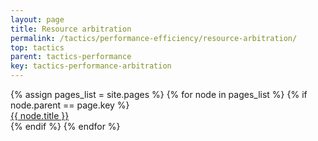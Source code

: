 ```yaml
---
layout: page
title: Resource arbitration
permalink: /tactics/performance-efficiency/resource-arbitration/
top: tactics
parent: tactics-performance
key: tactics-performance-arbitration
---
```


<dl>
{% assign pages_list = site.pages %}
{% for node in pages_list %}
    {% if node.parent == page.key %}
        <dt>
            <a href="{{ node.url | relative_url }}">{{ node.title }}</a>
        </dt>
    {% endif %}
{% endfor %}
</dl>
